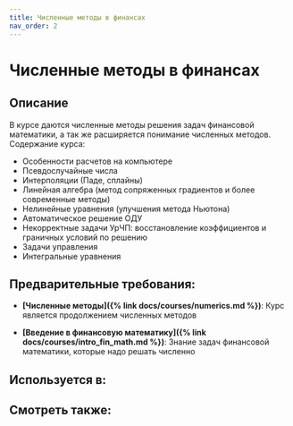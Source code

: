 ```yaml
---
title: Численные методы в финансах
nav_order: 2
---
```


# Численные методы в финансах


## Описание 
В курсе даются численные методы решения задач финансовой математики, а так же расширяется понимание численных методов.
Содержание курса:
- Особенности расчетов на компьютере
- Псевдослучайные числа
- Интерполяции (Паде, сплайны)
- Линейная алгебра (метод сопряженных градиентов и более современные методы)
- Нелинейные уравнения (улучшения метода Ньютона)
- Автоматическое решение ОДУ
- Некорректные задачи УрЧП: восстановление коэффициентов и граничных условий по решению
- Задачи управления
- Интегральные уравнения


## Предварительные требования:

- **[Численные методы]({% link docs/courses/numerics.md %})**: Курс является продолжением численных методов


- **[Введение в финансовую математику]({% link docs/courses/intro_fin_math.md %})**: Знание задач финансовой математики, которые надо решать численно



## Используется в:


## Смотреть также:

